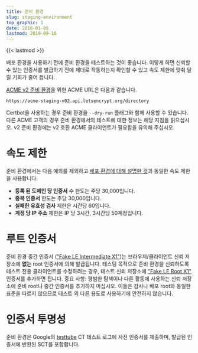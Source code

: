 ```yaml
---
title: 준비 환경
slug: staging-environment
top_graphic: 1
date: 2018-01-05
lastmod: 2019-09-16
---
```


{{< lastmod >}}

배포 환경을 사용하기 전에 준비 환경을 테스트하는 것이 좋습니다. 이렇게 하면 신뢰할 수 있는 인증서를 발급하기 전에 제대로 작동하는지 확인할 수 있고 속도 제한에 맞춰 달릴 기회가 줄어 듭니다.

[ACME v2 준비 환경](https://community.letsencrypt.org/t/staging-endpoint-for-acme-v2/49605)을 위한 ACME URL은 다음과 같습니다.

`https://acme-staging-v02.api.letsencrypt.org/directory`

Certbot을 사용하는 경우 준비 환경을 `--dry-run` 플래그와 함께 사용할 수 있습니다. 다른 ACME 고객의 경우 준비 환경에서의 테스트에 대한 정보는 해당 지침을 읽으십시오. v2 준비 환경에는 v2 호환 ACME 클라이언트가 필요함을 유의해 주십시오.

# 속도 제한

준비 환경에서는 다음 예외를 제외하고 [배포 환경에 대해 설명한 것](/docs/rate-limits)과 동일한 속도 제한을 사용합니다.

* **등록 된 도메인 당 인증서** 수 한도는 주당 30,000입니다.
* **중복 인증서** 한도는 주당 30,000입니다.
* **실패한 유효성 검사** 제한은 시간당 60입니다.
* **계정 당 IP 주소** 제한은 IP 당 3시간, 3시간당 50계정입니다.

# 루트 인증서

준비 환경 중간 인증서 (["Fake LE Intermediate X1"](/certs/fakeleintermediatex1.pem))는 브라우저/클라이언트 신뢰 저장소에 **없는** root 인증서에 의해 발급됩니다. 테스팅 목적으로 준비 환경을 신뢰하도록 테스트 전용 클라이언트를 수정하려는 경우, 테스트 신뢰 저장소에 ["Fake LE Root X1"](/certs/fakelerootx1.pem) 인증서를 추가하면 됩니다. 중요 사항: 평범한 탐색이나 다른 활동에 사용하는 신뢰 저장소에 준비 root나 중간 인증서를 추가하지 마십시오. 이들은 감사나 배포 root와 동일한 표준을 따르지 않으므로 테스트 외 다른 용도로 사용하기에 안전하지 않습니다.

# 인증서 투명성

준비 환경은 Google의 [testtube](http://www.certificate-transparency.org/known-logs#TOC-Test-Logs) CT 테스트 로그에 사전 인증서를 제출하며, 발급된 인증서에 반환된 SCT를 포함합니다.
